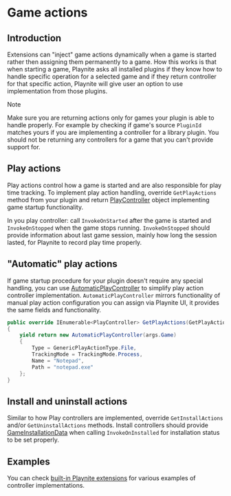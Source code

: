 Game actions
=====================

Introduction
---------------------

Extensions can "inject" game actions dynamically when a game is started rather then assigning them permanently to a game. How this works is that when starting a game, Playnite asks all installed plugins if they know how to handle specific operation for a selected game and if they return controller for that specific action, Playnite will give user an option to use implementation from those plugins.

> [!NOTE] 
> Make sure you are returning actions only for games your plugin is able to handle properly. For example by checking if game's source `PluginId` matches yours if you are implementing a controller for a library plugin. You should not be returning any controllers for a game that you can't provide support for.

Play actions
---------------------

Play actions control how a game is started and are also responsible for play time tracking. To implement play action handling, override `GetPlayActions` method from your plugin and return [PlayController](xref:Playnite.SDK.Plugins.PlayController) object implementing game startup functionality.

In you play controller: call `InvokeOnStarted` after the game is started and `InvokeOnStopped` when the game stops running. `InvokeOnStopped` should provide information about last game session, mainly how long the session lasted, for Playnite to record play time properly.

"Automatic" play actions
---------------------

If game startup procedure for your plugin doesn't require any special handling, you can use [AutomaticPlayController](xref:Playnite.SDK.Plugins.AutomaticPlayController) to simplify play action controller implementation. `AutomaticPlayController` mirrors functionality of manual play action configuration you can assign via Playnite UI, it provides the same fields and functionality.

```csharp
public override IEnumerable<PlayController> GetPlayActions(GetPlayActionsArgs args)
{
    yield return new AutomaticPlayController(args.Game)
    {
        Type = GenericPlayActionType.File,
        TrackingMode = TrackingMode.Process,
        Name = "Notepad",
        Path = "notepad.exe"
    };
}
```

Install and uninstall actions
---------------------

Similar to how Play controllers are implemented, override `GetInstallActions` and/or `GetUninstallActions` methods. Install controllers should provide [GameInstallationData](xref:Playnite.SDK.Plugins.GameInstallationData) when calling `InvokeOnInstalled` for installation status to be set properly.

Examples
---------------------

You can check [built-in Playnite extensions](https://github.com/JosefNemec/PlayniteExtensions) for various examples of controller implementations.
